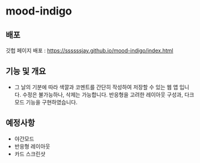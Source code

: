 # mood-indigo

## 배포
깃헙 페이지 배포 : https://ssssssjay.github.io/mood-indigo/index.html

## 기능 및 개요
- 그 날의 기분에 따라 색깔과 코멘트를 간단히 작성하여 저장할 수 있는 웹 앱 입니다.
수정은 불가능하나, 삭제는 가능합니다. 반응형을 고려한 레이아웃 구성과, 다크모드 기능을 구현하였습니다.

## 예정사항
- 야간모드
- 반응형 레이아웃
- 카드 스크린샷